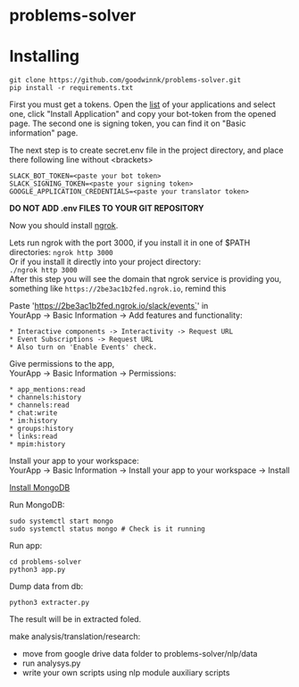 # problems-solver

# Installing

```
git clone https://github.com/goodwinnk/problems-solver.git
pip install -r requirements.txt
```

First you must get a tokens. Open the [list](https://api.slack.com/apps) of your applications and select one,
click "Install Application" and copy your bot-token from the opened page. The second one is signing token,
you can find it on "Basic information" page. 

The next step is to create secret.env file in the project directory,
and place there following line without \<brackets\>  
```
SLACK_BOT_TOKEN=<paste your bot token>
SLACK_SIGNING_TOKEN=<paste your signing token>
GOOGLE_APPLICATION_CREDENTIALS=<paste your translator token>
```
  
**DO NOT ADD .env FILES TO YOUR GIT REPOSITORY**

Now you should install [ngrok](https://ngrok.com).

Lets run ngrok with the port 3000, if you install it in one of $PATH directories:
```ngrok http 3000```  
Or if you install it directly into your project directory:  
```./ngrok http 3000```  
After this step you will see the domain that ngrok service is providing you, 
something like `https://2be3ac1b2fed.ngrok.io`, remind this 

Paste 'https://2be3ac1b2fed.ngrok.io/slack/events`' in  
YourApp -> Basic Information -> Add features and functionality:

    * Interactive components -> Interactivity -> Request URL
    * Event Subscriptions -> Request URL
    * Also turn on 'Enable Events' check.

Give permissions to the app,   
YourApp -> Basic Information -> Permissions:

    * app_mentions:read
    * channels:history
    * channels:read
    * chat:write
    * im:history
    * groups:history
    * links:read
    * mpim:history
    
Install your app to your workspace:  
YourApp -> Basic Information -> Install your app to your workspace -> Install

[Install MongoDB](https://docs.mongodb.com/manual/installation/)

Run MongoDB:

```
sudo systemctl start mongo
sudo systemctl status mongo # Check is it running

```

Run app:
```
cd problems-solver
python3 app.py
```

Dump data from db:
```
python3 extracter.py
```
The result will be in extracted foled.

make analysis/translation/research:
  * move from google drive data folder to problems-solver/nlp/data
  * run analysys.py
  * write your own scripts using nlp module auxiliary scripts
  

